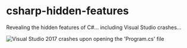 # csharp-hidden-features
Revealing the hidden features of C#... including Visual Studio crashes...

![Visual Studio 2017 crashes upon opening the 'Program.cs' file](https://user-images.githubusercontent.com/9789070/33236905-26aa3f08-d263-11e7-9e36-94f4075732b1.png)
